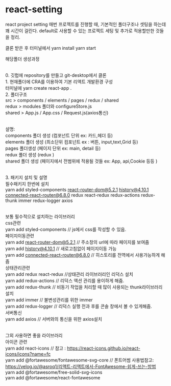 # react-setting

react project setting
매번 프로젝트를 진행할 때,
기본적인 폴더구조나 셋팅을 하는데 꽤 시간이 걸린다.
default로 사용할 수 있는 프로젝트 세팅 및 추가로 적용할만한 것들을 정리.

클론 받은 후 터미널에서
yarn install
yarn start

해당폴더 생성과정

<br>0.  깃헙에 repository를 만들고 git-desktop에서 클론
<br>1.  현재폴더에 CRA를 이용하여 기본 리액트 개발환경 구성
<br>    터미널에 yarn create react-app .
<br>2.  폴더구조
<br>    src > components / elements / pages / redux / shared
<br>   redux > modules 폴더와 configureStore.js
<br>   shared > App.js / App.css / Request.js(axios통신)

<br>    설명:
<br>    components 폴더 생성 (컴포넌트 단위 ex: 카드,헤더 등)
<br>    elements 폴더 생성 (최소단위 컴포넌트 ex : 버튼, input,text,Grid 등)
<br>    pages 폴더생성 (페이지 단위 ex: main, detail 등)
<br>   redux 풀더 생성 (redux )
<br>   shared 폴더 생성 (페이지에서 전범위에 적용될 것들 ex: App, api,Cookie 등등 )

<br>3.  패키지 설치 및 설명
<br>    필수패키지 한번에 설치
<br>    yarn add styled-components react-router-dom@5.2.1 history@4.10.1 connected-react-router@6.8.0 redux react-redux redux-actions redux-thunk immer redux-logger axios

<br>    보통 필수적으로 설치하는 라이브러리
<br>    css관련
<br>    yarn add styled-components // js에서 css를 작성할 수 있음.
<br>    페이지이동관련
<br>    yarn add react-router-dom@5.2.1 // 주소창의 url에 따라 페이지를 보여줌
<br>    yarn add history@4.10.1 // 새로고침없이 페이지이동 가능
<br>    yarn add connected-react-router@6.8.0 // 히스토리를 전역에서 사용가능하게 해줌
<br>    상태관리관련
<br>    yarn add redux react-redux //상태관리 라이브러리인 리덕스 설치
<br>   yarn add redux-actions // 리덕스 액션 관리를 용이하게 해줌.
<br>   yarn add redux-thunk // 비동기 작업을 처리할 때 많이 사용되는 thunk라이브러리 설치
<br>   yarn add immer // 불변성관리를 위한 immer
<br>    yarn add redux-logger // 리덕스 실행 전과 후를 콘솔 창에서 볼 수 있게해줌.
<br>    서버통신
<br>   yarn add axios // 서버와의 통신을 위한 axios설치

<br>   그외 사용하면 좋을 라이브러리
<br>    아이콘 관련
<br>    yarn add react-icons // 참고 : https://react-icons.github.io/react-icons/icons?name=fc
<br>    yarn add @fortawesome/fontawesome-svg-core // 폰트어썸 사용법참고: https://velog.io/@asroq1/리액트-리액트에서-FontAwesome-쉽게-쓰는-방법
<br>   yarn add @fortawesome/free-solid-svg-icons
<br>  yarn add @fortawesome/react-fontawesome
